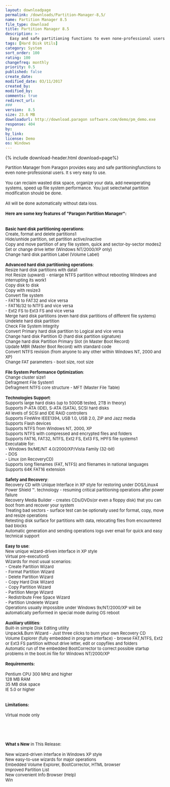```yaml
---
layout: downloadpage
permalink: /downloads/Partition-Manager-8,5/
name: Partition Manager 8.5
file_type: download
title: Partition Manager 8.5
description: >-
  Easy and safe partitioning functions to even none-professional users
tags: [Hard Disk Utils]
category: System
sort_order: 100
rating: 100
changefreq: monthly
priority: 0.5
published: false
create_date: 
modified_date: 03/11/2017
created_by: 
modified_by: 
comments: true
redirect_url: 
### 
version:  8.5
size: 23.6 MB
downloadurl: http://download.paragon software.com/demo/pm_demo.exe
response: 404
by: 
by_link: 
license: Demo 
os: Windows
---
```


{% include download-header.html download=page%}

<p style="fix-download-text !important">
<p><font size="2"><p>Partition Manager from Paragon provides easy and safe partitioningfunctions to even none-professional users. It s very easy to use.<br />
<br />
You can reclaim wasted disk space, organize your data, add newoperating systems, speed up file system performance. You just selectwhat partition modification should be done. <br />
<br />
All will be done automatically without data loss. <br />
<br />
<span><strong>Here are some key features of "Paragon Partition Manager":</strong></span><br />
<br />
<br />
<strong>Basic hard disk partitioning operations</strong>: <br />
Create, format and delete partitions1 <br />
Hide/unhide partition, set partition active/inactive <br />
Copy and move partition of any file system, quick and sector-by-sector modes2 <br />
Set or change drive letter (Windows NT/2000/XP only) <br />
Change hard disk partition Label (Volume Label) <br />
<br />
<strong>Advanced hard disk partitioning operations</strong>: <br />
Resize hard disk partitions with data1 <br />
Hot Resize (upward) - enlarge NTFS partition without rebooting Windows and interrupting its work1 <br />
Copy disk to disk <br />
Copy with resize3 <br />
Convert file system<br />
- FAT16 to FAT32 and vice versa<br />
- FAT16/32 to NTFS and vice versa<br />
- Ext2 FS to Ext3 FS and vice versa <br />
Merge hard disk partitions (even hard disk partitions of different file systems)<br />
Undelete hard disk partition<br />
Check File System Integrity <br />
Convert Primary hard disk partition to Logical and vice versa <br />
Change hard disk Partition ID (hard disk partition signature) <br />
Change hard disk Partition Primary Slot (in Master Boot Record) <br />
Update MBR (Master Boot Record) with standard code <br />
Convert NTFS revision (from anyone to any other within Windows NT, 2000 and XP) <br />
Change FAT parameters - boot size, root size <br />
<br />
<strong>File System Performance Optimization</strong>: <br />
Change cluster size1 <br />
Defragment File System1 <br />
Defragment NTFS core structure - MFT (Master File Table) <br />
<br />
<strong>Technologies Support</strong>: <br />
Supports large hard disks (up to 500GB tested, 2TB in theory) <br />
Supports P-ATA (IDE), S-ATA (SATA), SCSI hard disks<br />
All levels of SCSI and IDE RAID controllers <br />
Supports FireWire IEEE1394, USB 1.0, USB 2.0, ZIP and Jazz media <br />
Supports Flash devices <br />
Supports NTFS from Windows NT, 2000, XP <br />
Supports NTFS with compressed and encrypted files and folders <br />
Supports FAT16, FAT32, NTFS, Ext2 FS, Ext3 FS, HPFS file systems1 <br />
Executable for: <br />
- Windows 9x/ME/NT 4.0/2000/XP/Vista Family (32-bit)<br />
- DOS<br />
- Linux (on RecoveryCD) <br />
Supports long filenames (FAT, NTFS) and filenames in national languages <br />
Supports 64K FAT16 extension <br />
<br />
<strong>Safety and Recovery</strong>: <br />
Recovery CD with Unique Interface in XP style for restoring under DOS/Linux4 <br />
Power Shield ™. technology - resuming critical partitioning operations after power failure <br />
Recovery Media Builder - creates CDs/DVDs(or even a floppy disk) that you can boot from and recover your system <br />
Treating bad sectors - surface test can be optionally used for format, copy, move and resize operations <br />
Retesting disk surface for partitions with data, relocating files from encountered bad blocks <br />
Automatic generation and sending operations logs over email for quick and easy technical support <br />
<br />
<strong>Easy to use</strong>: <br />
New unique wizard-driven interface in XP style <br />
Virtual pre-execution5 <br />
Wizards for most usual scenarios:<br />
- Create Partition Wizard<br />
- Format Partition Wizard<br />
- Delete Partition Wizard<br />
- Copy Hard Disk Wizard<br />
- Copy Partition Wizard <br />
- Partition Merge Wizard<br />
- Redistribute Free Space Wizard<br />
- Partition Undelete Wizard <br />
Operations usually impossible under Windows 9x/NT/2000/XP will be automatically performed in special mode during OS reboot <br />
<br />
<strong>Auxiliary utilities</strong>: <br />
Built-in simple Disk Editing utility <br />
Unpack&amp;.Burn Wizard - Just three clicks to burn your own Recovery CD <br />
Volume Explorer (fully embedded in program interface) - browse FAT,NTFS, Ext2 or Ext3 FS partition without drive letter, edit or copyfiles and folders <br />
Automatic run of the embedded BootCorrector to correct possible startup problems in the boot.ini file for Windows NT/2000/XP <br />
<br />
<span><strong>Requirements:</strong></span><br />
<br />
Pentium CPU 300 MHz and higher<br />
128 MB RAM<br />
35 MB disk space<br />
IE 5.0 or higher<br />
<br />
<br />
<span><strong>Limitations:</strong></span><br />
<br />
Virtual mode only</p>
<!-- google_ad_section_end -->
<p>&#160;</p>
<div class="celltext_big"><br />
<br />
<strong>What s New</strong> in This Release:<br />
<br />
New wizard-driven interface in Windows XP style <br />
New easy-to-use wizards for major operations<br />
Embedded Volume Explorer, BootCorrector, HTML browser<br />
Improved Partition List <br />
New convenient Info Browser (Help)<br />
Win</div></p></p>
